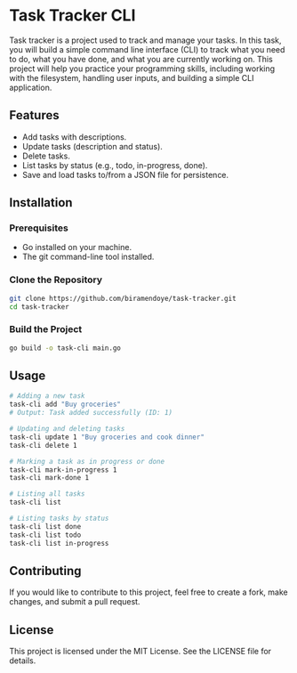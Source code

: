 # Task Tracker CLI

Task tracker is a project used to track and manage your tasks. In this task, you will build a simple command line interface (CLI) to track what you need to do, what you have done, and what you are currently working on. This project will help you practice your programming skills, including working with the filesystem, handling user inputs, and building a simple CLI application.

## Features

- Add tasks with descriptions.
- Update tasks (description and status).
- Delete tasks.
- List tasks by status (e.g., todo, in-progress, done).
- Save and load tasks to/from a JSON file for persistence.

## Installation

### Prerequisites

- Go installed on your machine.
- The git command-line tool installed.

### Clone the Repository

```bash
git clone https://github.com/biramendoye/task-tracker.git
cd task-tracker
```

### Build the Project

```bash
go build -o task-cli main.go
```

## Usage

```bash
# Adding a new task
task-cli add "Buy groceries"
# Output: Task added successfully (ID: 1)

# Updating and deleting tasks
task-cli update 1 "Buy groceries and cook dinner"
task-cli delete 1

# Marking a task as in progress or done
task-cli mark-in-progress 1
task-cli mark-done 1

# Listing all tasks
task-cli list

# Listing tasks by status
task-cli list done
task-cli list todo
task-cli list in-progress
```

## Contributing

If you would like to contribute to this project, feel free to create a fork, make changes, and submit a pull request.

## License

This project is licensed under the MIT License. See the LICENSE file for details.

